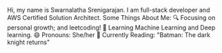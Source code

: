 Hi, my name is Swarnalatha Srenigarajan. 
I am full-stack developer and AWS Certified Solution Architect. 
Some Things About Me: 
🔍 Focusing on personal growth; and leetcoding! 
🌱 Learning Machine Learning and Deep learning. 
😄 Pronouns: She/her 
📖 Currently Reading: "Batman: The dark knight returns"